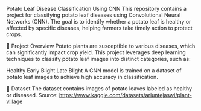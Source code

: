 Potato Leaf Disease Classification Using CNN
This repository contains a project for classifying potato leaf diseases using Convolutional Neural Networks (CNN). The goal is to identify whether a potato leaf is healthy or affected by specific diseases, helping farmers take timely action to protect crops.

🌟 Project Overview
Potato plants are susceptible to various diseases, which can significantly impact crop yield. This project leverages deep learning techniques to classify potato leaf images into distinct categories, such as:

Healthy
Early Blight
Late Blight
A CNN model is trained on a dataset of potato leaf images to achieve high accuracy in classification.

📂 Dataset
The dataset contains images of potato leaves labeled as healthy or diseased.
Source: https://www.kaggle.com/datasets/arjuntejaswi/plant-village
